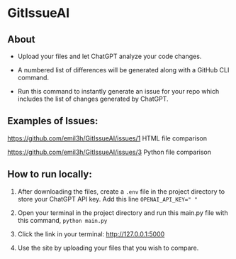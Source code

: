 # GitIssueAI 

## About
- Upload your files and let ChatGPT analyze your code changes. 

- A numbered list of differences will be generated along with a GitHub CLI command.

- Run this command to instantly generate an issue for your repo which includes the list of changes generated by ChatGPT.


## Examples of Issues: 
https://github.com/emil3h/GitIssueAI/issues/1  HTML file comparison 

https://github.com/emil3h/GitIssueAI/issues/3  Python file comparison 


## How to run locally: 
1. After downloading the files, create a ```.env``` file in the project directory to store your ChatGPT API key. Add this line ```OPENAI_API_KEY=" "```

2. Open your terminal in the project directory and run this main.py file with this command,  ```python main.py```

3. Click the link in your terminal: http://127.0.0.1:5000

4. Use the site by uploading your files that you wish to compare.

